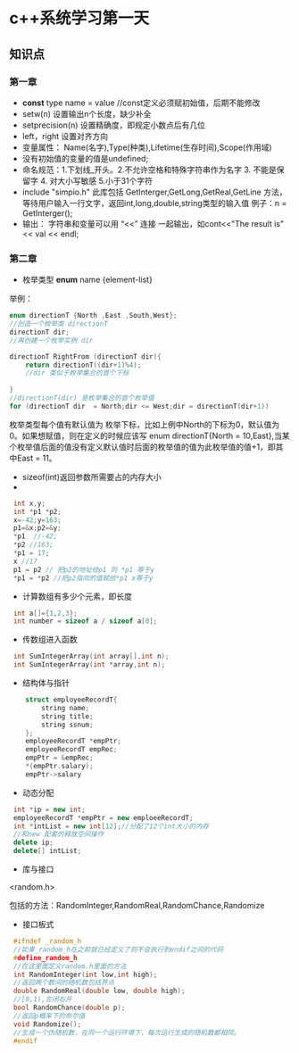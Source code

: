# c++系统学习第一天
## 知识点
### 第一章
- **const** type name = value //const定义必须赋初始值，后期不能修改
- setw(n) 设置输出n个长度，缺少补全
- setprecision(n) 设置精确度，即规定小数点后有几位
- left，right 设置对齐方向
- 变量属性： Name(名字),Type(种类),Lifetime(生存时间),Scope(作用域)
- 没有初始值的变量的值是undefined;
- 命名规范：1.下划线_开头。2.不允许空格和特殊字符串作为名字 3. 不能是保留字 4. 对大小写敏感 5.小于31个字符
- include "simpio.h" 此库包括 GetInterger,GetLong,GetReal,GetLine 方法，等待用户输入一行文字，返回int,long,double,string类型的输入值 例子：n = GetInterger();
- 输出： 字符串和变量可以用 “<<” 连接 一起输出，如cont<<"The result is"<< val << endl;

### 第二章
- 枚举类型 **enum** name {element-list}

举例：
```c++
enum directionT {North ,East ,South,West};
//创造一个枚举类 directionT
directionT dir;
//再创建一个枚举实例 dir

directionT RightFrom (directionT dir){
    return directionT((dir+1)%4);
    //dir 类似于枚举集合的首个下标
    
}
//directionT(dir) 是枚举集合的首个枚举值
for (directionT dir  = North;dir <= West;dir = directionT(dir+1))


```
枚举类型每个值有默认值为 枚举下标，比如上例中North的下标为0，默认值为0。如果想赋值，则在定义的时候应该写 enum directionT{North = 10,East},当某个枚举值后面的值没有定义默认值时后面的枚举值的值为此枚举值的值+1，即其中East = 11。

- sizeof(int)返回参数所需要占的内存大小
- 
```c++
 int x,y;
 int *p1 *p2;
 x=-42;y=163;
 p1=&x;p2=&y;
 *p1  //-42;
 *p2 //163;
 *p1 = 17;
 x //17
 p1 = p2 // 把p2的地址给p1 则 *p1 等于y
 *p1 = *p2 //把p2指向的值赋给*p1 x等于y
```
- 计算数组有多少个元素，即长度
```c++
 int a[]={1,2,3};
 int number = sizeof a / sizeof a[0];
```
- 传数组进入函数
```c++
 int SumIntegerArray(int array[],int n);
 int SumIntegerArray(int *array,int n);
```
- 结构体与指针
```c++
    struct employeeRecordT{
        string name;
        string title;
        string ssnum;
    };
    employeeRecordT *empPtr;
    employeeRecordT empRec;
    empPtr = &empRec;
    *(empPtr.salary);
    empPtr->salary
```
- 动态分配
```c++
 int *ip = new int;
 employeeRecordT *empPtr = new emploeeRecordT;
 int *intList = new int[12];//分配了12个int大小的内存
 //和new 配套的释放空间操作
 delete ip;
 delete[] intList;
```
- 库与接口

<random.h>

包括的方法：RandomInteger,RandomReal,RandomChance,Randomize

- 接口板式
```c++
 #ifndef _random_h
 //如果_random_h在之前就已经定义了则不会执行到endif之间的代码
 #define_random_h
 //在这里面定义random.h里面的方法
 int RandomInteger(int low,int high);
 //返回两个数间的随机数包括界点
 double RandomReal(double low, double high);
 //[0,1),左闭右开
 bool RandomChance(double p);
 //返回p概率下的布尔值
 void Randomize();
 //生成一个伪随机数，在同一个运行环境下，每次运行生成的随机数都相同。
 #endif
```


